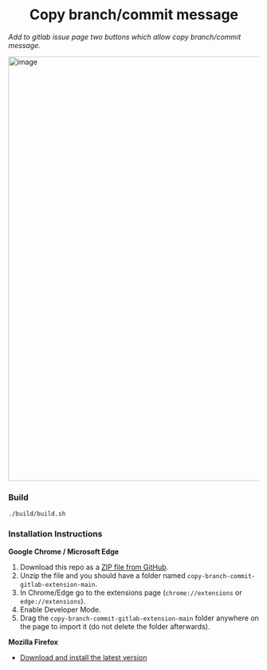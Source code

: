 <h1 align="center">Copy branch/commit message</h1>

*Add to gitlab issue page two buttons which allow copy branch/commit message.*

<img width="849" alt="image" src="https://github.com/ad/copy-branch-commit-gitlab-extension/assets/35623/89307ab8-9a32-4647-bb39-4edf97348cbd">

### Build

`./build/build.sh`

### Installation Instructions
**Google Chrome / Microsoft Edge**
1. Download this repo as a [ZIP file from GitHub](https://github.com/ad/copy-branch-commit-gitlab-extension/archive/main.zip).
1. Unzip the file and you should have a folder named `copy-branch-commit-gitlab-extension-main`.
1. In Chrome/Edge go to the extensions page (`chrome://extensions` or `edge://extensions`).
1. Enable Developer Mode.
1. Drag the `copy-branch-commit-gitlab-extension-main` folder anywhere on the page to import it (do not delete the folder afterwards).

**Mozilla Firefox**
* [Download and install the latest version](https://github.com/ad/copy-branch-commit-gitlab-extension/releases/latest/download/extension.xpi)

